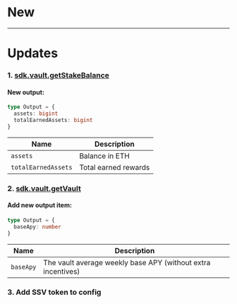 # New
---

# Updates
### 1. [sdk.vault.getStakeBalance](https://sdk.stakewise.io/vault/requests/getstakebalance)

#### New output:

```ts
type Output = {
  assets: bigint
  totalEarnedAssets: bigint
}
```
| Name                | Description             |
|---------------------|-------------------------|
| `assets`            | Balance in ETH          |
| `totalEarnedAssets` | Total earned rewards    |


### 2. [sdk.vault.getVault](https://sdk.stakewise.io/vault/requests/getvault)

#### Add new output item:

```ts
type Output = {
  baseApy: number
}
```
| Name      | Description                                                  |
|-----------|--------------------------------------------------------------|
| `baseApy` | The vault average weekly base APY (without extra incentives) |

### 3. Add SSV token to config
